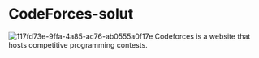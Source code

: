 # CodeForces-solut
![117fd73e-9ffa-4a85-ac76-ab0555a0f17e](https://user-images.githubusercontent.com/90150191/152661694-cfbb22b9-d5b1-4b7e-b846-f17266014f8b.jpeg)
Codeforces is a website that hosts competitive programming contests.
